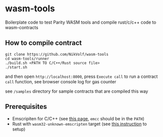 # wasm-tools

Boilerplate code to test Parity WASM tools and compile rust/c/c++ code to wasm-contracts

## How to compile contract

```
git clone https://github.com/NikVolf/wasm-tools
cd wasm-tools/runner
./build.sh <PATH TO C/C++/Rust source file>
./start.sh
```

and then open `http://localhost:8000`, press `Execute call` to run a contract `call` function, see browser console log for gas counter

see `/samples` directory for sample contracts that are compiled this way

## Prerequisites 

- Emscripiten for C/C++ (see [this page](http://kripken.github.io/emscripten-site/docs/getting_started/downloads.html), `emcc` should be in the `PATH`)
- Rust with `wasm32-unknown-emscripten` target (see [this instruction](https://hackernoon.com/compiling-rust-to-webassembly-guide-411066a69fde) to setup)
